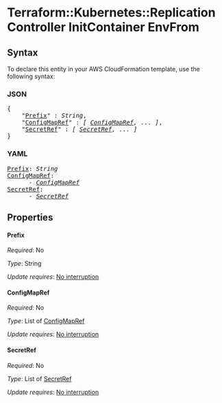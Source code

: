# Terraform::Kubernetes::ReplicationController InitContainer EnvFrom

## Syntax

To declare this entity in your AWS CloudFormation template, use the following syntax:

### JSON

<pre>
{
    "<a href="#prefix" title="Prefix">Prefix</a>" : <i>String</i>,
    "<a href="#configmapref" title="ConfigMapRef">ConfigMapRef</a>" : <i>[ <a href="initcontainer-envfrom-configmapref.md">ConfigMapRef</a>, ... ]</i>,
    "<a href="#secretref" title="SecretRef">SecretRef</a>" : <i>[ <a href="initcontainer-envfrom-secretref.md">SecretRef</a>, ... ]</i>
}
</pre>

### YAML

<pre>
<a href="#prefix" title="Prefix">Prefix</a>: <i>String</i>
<a href="#configmapref" title="ConfigMapRef">ConfigMapRef</a>: <i>
      - <a href="initcontainer-envfrom-configmapref.md">ConfigMapRef</a></i>
<a href="#secretref" title="SecretRef">SecretRef</a>: <i>
      - <a href="initcontainer-envfrom-secretref.md">SecretRef</a></i>
</pre>

## Properties

#### Prefix

_Required_: No

_Type_: String

_Update requires_: [No interruption](https://docs.aws.amazon.com/AWSCloudFormation/latest/UserGuide/using-cfn-updating-stacks-update-behaviors.html#update-no-interrupt)

#### ConfigMapRef

_Required_: No

_Type_: List of <a href="initcontainer-envfrom-configmapref.md">ConfigMapRef</a>

_Update requires_: [No interruption](https://docs.aws.amazon.com/AWSCloudFormation/latest/UserGuide/using-cfn-updating-stacks-update-behaviors.html#update-no-interrupt)

#### SecretRef

_Required_: No

_Type_: List of <a href="initcontainer-envfrom-secretref.md">SecretRef</a>

_Update requires_: [No interruption](https://docs.aws.amazon.com/AWSCloudFormation/latest/UserGuide/using-cfn-updating-stacks-update-behaviors.html#update-no-interrupt)

